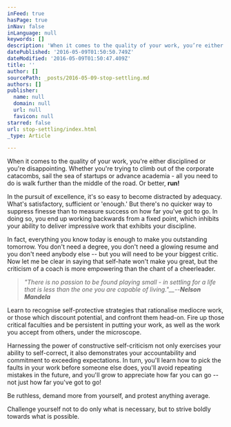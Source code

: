 ```yaml
---
inFeed: true
hasPage: true
inNav: false
inLanguage: null
keywords: []
description: 'When it comes to the quality of your work, you’re either disciplined or you’re disappointing. Whether you’re trying to climb out of the corporate catacombs, sail the sea of startups or advance academia - all you need to do is walk further than the middle of the road. Or better, run!'
datePublished: '2016-05-09T01:50:50.749Z'
dateModified: '2016-05-09T01:50:47.409Z'
title: ''
author: []
sourcePath: _posts/2016-05-09-stop-settling.md
authors: []
publisher:
  name: null
  domain: null
  url: null
  favicon: null
starred: false
url: stop-settling/index.html
_type: Article

---
```

When it comes to the quality of your work, you're either disciplined or you're disappointing. Whether you're trying to climb out of the corporate catacombs, sail the sea of startups or advance academia - all you need to do is walk further than the middle of the road. Or better, **run!**

In the pursuit of excellence, it's so easy to become distracted by adequacy. What's satisfactory, sufficient or 'enough.' But there's no quicker way to suppress finesse than to measure success on how far you've got to go. In doing so, you end up working backwards from a fixed point, which inhibits your ability to deliver impressive work that exhibits your discipline.

In fact, everything you know today is enough to make you outstanding tomorrow. You don't need a degree, you don't need a glowing resume and you don't need anybody else -- but you will need to be your biggest critic. Now let me be clear in saying that self-hate won't make you great, but the criticism of a coach is more empowering than the chant of a cheerleader.

> _"There is no passion to be found playing small - in settling for a life that is less than the one you are capable of living."__--**Nelson Mandela**_

Learn to recognise self-protective strategies that rationalise mediocre work, or those which discount potential, and confront them head-on. Fire up those critical faculties and be persistent in putting your work, as well as the work you accept from others, under the microscope. 

Harnessing the power of constructive self-criticism not only exercises your ability to self-correct, it also demonstrates your accountability and commitment to exceeding expectations. In turn, you'll learn how to pick the faults in your work before someone else does, you'll avoid repeating mistakes in the future, and you'll grow to appreciate how far you can go -- not just how far you've got to go!

Be ruthless, demand more from yourself, and protest anything average.

Challenge yourself not to do only what is necessary, but to strive boldly towards what is possible.